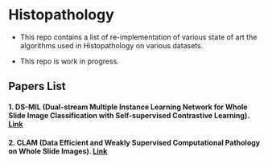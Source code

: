 # Histopathology
- This repo contains a list of re-implementation of various state of art the algorithms used in Histopathology on various datasets.

- This repo is work in progress. 

## Papers List 
#### 1. DS-MIL (Dual-stream Multiple Instance Learning Network for Whole Slide Image Classification with Self-supervised Contrastive Learning). [**Link**](https://github.com/shubhamOjha1000/Histopathology/tree/main/DS-MIL)

#### 2. CLAM (Data Efficient and Weakly Supervised Computational Pathology on Whole Slide Images). [**Link**](https://github.com/shubhamOjha1000/Histopathology/tree/main/CLAM)


